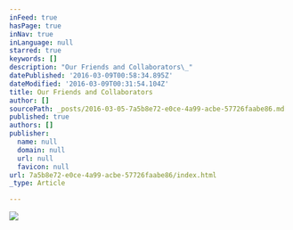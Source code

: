 ```yaml
---
inFeed: true
hasPage: true
inNav: true
inLanguage: null
starred: true
keywords: []
description: "Our Friends and Collaborators\_"
datePublished: '2016-03-09T00:58:34.895Z'
dateModified: '2016-03-09T00:31:54.104Z'
title: Our Friends and Collaborators
author: []
sourcePath: _posts/2016-03-05-7a5b8e72-e0ce-4a99-acbe-57726faabe86.md
published: true
authors: []
publisher:
  name: null
  domain: null
  url: null
  favicon: null
url: 7a5b8e72-e0ce-4a99-acbe-57726faabe86/index.html
_type: Article

---
```

![](https://s3-us-west-2.amazonaws.com/the-grid-img/p/9c92ccbc02300f0a0a98cdb5399826cd2c182708.jpg)